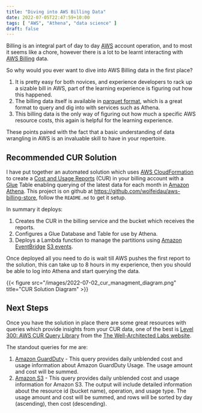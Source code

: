 ```yaml
---
title: "Diving into AWS Billing Data"
date: 2022-07-05T22:47:59+10:00
tags: [ "AWS", "Athena", "data science" ]
draft: false
---
```


Billing is an integral part of day to day [AWS](https://aws.amazon.com/) account operation, and to most it seems like a chore, however there is a lot to be learnt interacting with [AWS Billing](https://aws.amazon.com/aws-cost-management/aws-billing/) data. 

So why would you ever want to dive into AWS Billing data in the first place?

1. It is pretty easy for both novices, and experience developers to rack up a sizable bill in AWS, part of the learning experience is figuring out how this happened.
2. The billing data itself is available in [parquet format](https://parquet.apache.org/), which is a great format to query and dig into with services such as Athena.
3. This billing data is the only way of figuring out how much a specific AWS resource costs, this again is helpful for the learning experience.

These points paired with the fact that a basic understanding of data wrangling in AWS is an invaluable skill to have in your repertoire.

## Recommended CUR Solution

I have put together an automated solution which uses [AWS CloudFormation](https://aws.amazon.com/cloudformation/) to create a [Cost and Usage Reports](https://docs.aws.amazon.com/cur/latest/userguide/what-is-cur.html) (CUR) in your billing account with a [Glue](https://aws.amazon.com/glue/) Table enabling querying of the latest data for each month in [Amazon Athena](https://aws.amazon.com/athena/). This project is on github at https://github.com/wolfeidau/aws-billing-store, follow the `README.md` to get it setup.

In summary it deploys:

1. Creates the CUR in the billing service and the bucket which receives the reports.
2. Configures a Glue Database and Table for use by Athena.
3. Deploys a Lambda function to manage the partitions using  [Amazon EventBridge](https://aws.amazon.com/eventbridge/) [S3 events](https://docs.aws.amazon.com/AmazonS3/latest/userguide/EventBridge.html).

Once deployed all you need to do is wait till AWS pushes the first report to the solution, this can take up to 8 hours in my experience, then you should be able to log into Athena and start querying the data.

{{< figure src="/images/2022-07-02_cur_managment_diagram.png" title="CUR Solution Diagram" >}}

## Next Steps

Once you have the solution in place there are some great resources with queries which provide insights from your CUR data, one of the best is [Level 300: AWS CUR Query Library](https://wellarchitectedlabs.com/cost/300_labs/300_cur_queries/) from the [The Well-Architected Labs website](https://wellarchitectedlabs.com/).

The standout queries for me are:

1. [Amazon GuardDuty](https://wellarchitectedlabs.com/cost/300_labs/300_cur_queries/queries/security_identity__compliance/#amazon-guardduty) - This query provides daily unblended cost and usage information about Amazon GuardDuty Usage. The usage amount and cost will be summed.
2. [Amazon S3](https://wellarchitectedlabs.com/cost/300_labs/300_cur_queries/queries/storage/#amazon-s3) - This query provides daily unblended cost and usage information for Amazon S3. The output will include detailed information about the resource id (bucket name), operation, and usage type. The usage amount and cost will be summed, and rows will be sorted by day (ascending), then cost (descending).